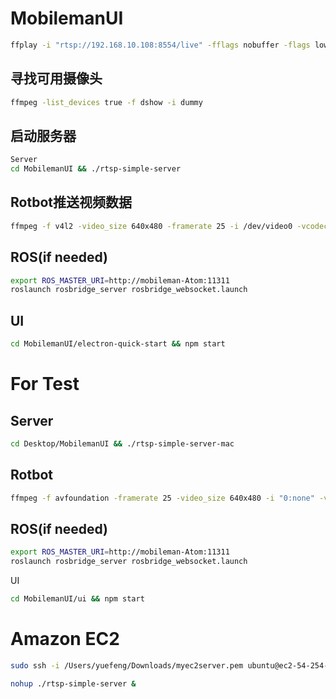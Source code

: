 # MobilemanUI

~~~bash
ffplay -i "rtsp://192.168.10.108:8554/live" -fflags nobuffer -flags low_delay -framedrop
~~~

## 寻找可用摄像头
~~~bash
ffmpeg -list_devices true -f dshow -i dummy
~~~

## 启动服务器
~~~bash
Server
cd MobilemanUI && ./rtsp-simple-server
~~~
## Rotbot推送视频数据
~~~bash
ffmpeg -f v4l2 -video_size 640x480 -framerate 25 -i /dev/video0 -vcodec libx264 -tune zerolatency -preset ultrafast -f rtsp rtsp://192.168.10.40:8554/live 
~~~

## ROS(if needed)
~~~bash
export ROS_MASTER_URI=http://mobileman-Atom:11311
roslaunch rosbridge_server rosbridge_websocket.launch
~~~

## UI
~~~bash
cd MobilemanUI/electron-quick-start && npm start 
~~~

# For Test
## Server
~~~bash
cd Desktop/MobilemanUI && ./rtsp-simple-server-mac
~~~

## Rotbot
~~~bash
ffmpeg -f avfoundation -framerate 25 -video_size 640x480 -i "0:none" -vcodec libx264 -preset ultrafast -tune zerolatency -pix_fmt uyvy422 -f rtsp rtsp://54.254.23.229:8554/live
~~~

## ROS(if needed)
~~~bash
export ROS_MASTER_URI=http://mobileman-Atom:11311
roslaunch rosbridge_server rosbridge_websocket.launch
~~~
UI
~~~bash
cd MobilemanUI/ui && npm start 
~~~

# Amazon EC2
~~~bash
sudo ssh -i /Users/yuefeng/Downloads/myec2server.pem ubuntu@ec2-54-254-23-229.ap-southeast-1.compute.amazonaws.com
~~~
~~~bash
nohup ./rtsp-simple-server &  
~~~